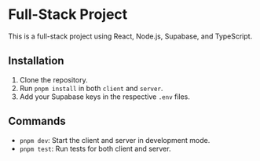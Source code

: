 # Full-Stack Project
This is a full-stack project using React, Node.js, Supabase, and TypeScript.

## Installation
1. Clone the repository.
2. Run `pnpm install` in both `client` and `server`.
3. Add your Supabase keys in the respective `.env` files.

## Commands
- `pnpm dev`: Start the client and server in development mode.
- `pnpm test`: Run tests for both client and server.
